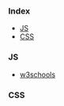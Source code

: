 ### Index

* [JS](#js)
* [CSS](#css)



### JS
* [w3schools](https://www.w3schools.com/js/)

### CSS


